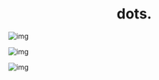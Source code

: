 <h1 align="center">dots.</h1>

![img](https://i.postimg.cc/zDyS3g9H/what.png)

![img](https://i.postimg.cc/HsGBHFGJ/what.png)

![img](https://i.postimg.cc/pXzSd20z/what.png)
